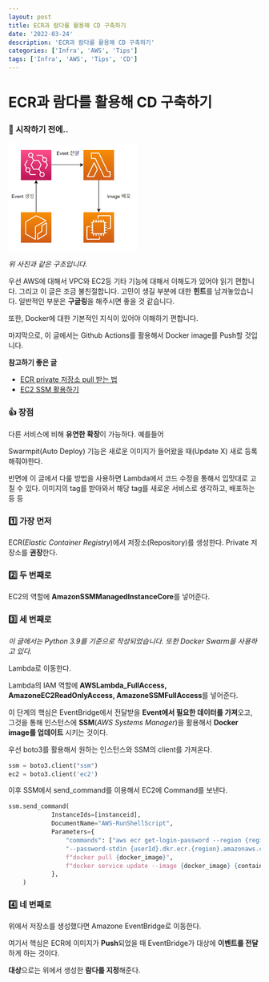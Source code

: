 ```yaml
---
layout: post
title: ECR과 람다를 활용해 CD 구축하기
date: '2022-03-24'
description: 'ECR과 람다를 활용해 CD 구축하기'
categories: ['Infra', 'AWS', 'Tips']
tags: ['Infra', 'AWS', 'Tips', 'CD']
---
```

# ECR과 람다를 활용해 CD 구축하기

### 🎊 시작하기 전에..

<img src="https://raw.githubusercontent.com/leeseojune53/yatudy/main/images/Aws/aws-CD-pipeline.png?raw=true" alt="aws-CD-pipeline.png" style="zoom:50%;" />

*위 사진과 같은 구조입니다.*

우선 AWS에 대해서 VPC와 EC2등 기타 기능에 대해서 이해도가 있어야 읽기 편합니다. 그리고 이 글은 조금 불친절합니다. 고민이 생길 부분에 대한 **힌트**를 남겨놓았습니다. 일반적인 부분은 **구글링**을 해주시면 좋을 것 같습니다.

또한, Docker에 대한 기본적인 지식이 있어야 이해하기 편합니다.

마지막으로, 이 글에서는 Github Actions를 활용해서 Docker image를 Push할 것입니다.

**참고하기 좋은 글**

- [ECR private 저장소 pull 받는 법](https://github.com/leeseojune53/yatudy/blob/main/AWS/Tips/ECR%20private%20%EC%A0%80%EC%9E%A5%EC%86%8C%20pull%20%EB%B0%9B%EB%8A%94%20%EB%B2%95.md)
- [EC2 SSM 활용하기](https://github.com/leeseojune53/yatudy/blob/main/AWS/Tips/EC2%20SSM%20%ED%99%9C%EC%9A%A9%ED%95%98%EA%B8%B0.md)

### 👍 장점

다른 서비스에 비해 **유연한 확장**이 가능하다. 예를들어

Swarmpit(Auto Deploy) 기능은 새로운 이미지가 들어왔을 때(Update X) 새로 등록해줘야한다.

반면에 이 글에서 다룰 방법을 사용하면 Lambda에서 코드 수정을 통해서 입맛대로 고칠 수 있다. 이미지의 tag를 받아와서 해당 tag를 새로운 서비스로 생각하고, 배포하는 등 등

### 1️⃣ 가장 먼저

ECR(*Elastic Container Registry*)에서 저장소(Repository)를 생성한다. Private 저장소를 **권장**한다.

### 2️⃣ 두 번째로
EC2의 역할에 **AmazonSSMManagedInstanceCore**를 넣어준다.

### 3️⃣ 세 번째로

*이 글에서는 Python 3.9를 기준으로 작성되었습니다. 또한 Docker Swarm을 사용하고 있다.*

Lambda로 이동한다.

Lambda의 IAM 역할에 **AWSLambda_FullAccess, AmazoneEC2ReadOnlyAccess, AmazoneSSMFullAccess**를 넣어준다.

이 단계의 핵심은 EventBridge에서 전달받을 **Event에서 필요한 데이터를 가져**오고, 그것을 통해 인스턴스에 **SSM**(*AWS Systems Manager*)을 활용해서 **Docker image를 업데이트** 시키는 것이다.

우선 boto3를 활용해서 원하는 인스턴스와 SSM의 client를 가져온다.

```python
ssm = boto3.client("ssm")
ec2 = boto3.client('ec2')
```

이후 SSM에서 send_command를 이용해서 EC2에 Command를 보낸다.

```python
ssm.send_command(
            InstanceIds=[instanceid],
            DocumentName="AWS-RunShellScript",
            Parameters={
                "commands": ["aws ecr get-login-password --region {region} | docker login --username AWS"
                "--password-stdin {userId}.dkr.ecr.{region}.amazonaws.com",
                f"docker pull {docker_image}",
                f"docker service update --image {docker_image} {container_name}"]
            },
    )
```



### 4️⃣ 네 번째로

위에서 저장소를 생성했다면 Amazone EventBridge로 이동한다.

여기서 핵심은 ECR에 이미지가 **Push**되었을 때 EventBridge가 대상에 **이벤트를 전달**하게 하는 것이다.

**대상**으로는 위에서 생성한 **람다를 지정**해준다.


